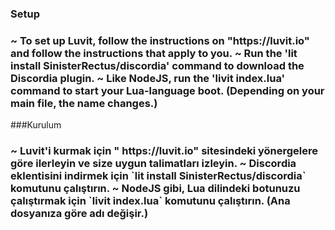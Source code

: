 ### Setup
<h3>
~ To set up Luvit, follow the instructions on "https://luvit.io" and follow the instructions that apply to you.
~ Run the 'lit install SinisterRectus/discordia' command to download the Discordia plugin.
~ Like NodeJS, run the 'livit index.lua' command to start your Lua-language boot. (Depending on your main file, the name changes.)
</h3>
###Kurulum
<h3>
~ Luvit'i kurmak için " https://luvit.io" sitesindeki yönergelere göre ilerleyin ve size uygun talimatları izleyin.
~ Discordia eklentisini indirmek için `lit install SinisterRectus/discordia` komutunu çalıştırın.
~ NodeJS gibi, Lua dilindeki botunuzu çalıştırmak için `livit index.lua` komutunu çalıştırın. (Ana dosyanıza göre adı değişir.)
</h3>
